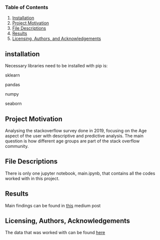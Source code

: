 ### Table of Contents

1. [Installation](#installation)
2. [Project Motivation](#motivation)
3. [File Descriptions](#files)
4. [Results](#results)
5. [Licensing, Authors, and Acknowledgements](#licensing)

## installation <a name="installation"></a>
Necessary libraries need to be installed with pip is:

sklearn

pandas

numpy

seaborn

## Project Motivation <a name="motivation"></a>
Analysing the stackoverflow survey done in 2019, focusing on the Age aspect of the user with descriptive and predictive analysis. The main question is how different age groups are part of the stack overflow community.

## File Descriptions <a name="files"></a>
There is only one jupyter notebook, main.ipynb, that contains all the codes worked with in this project.

## Results<a name="results"></a>
Main findings can be found in [this](https://medium.com/@daniel.ulug/computer-science-for-all-ages-and-stripes-97dfd6ba6c41) medium post


## Licensing, Authors, Acknowledgements<a name="licensing"></a>
The data that was worked with can be found [here](https://insights.stackoverflow.com/survey)

